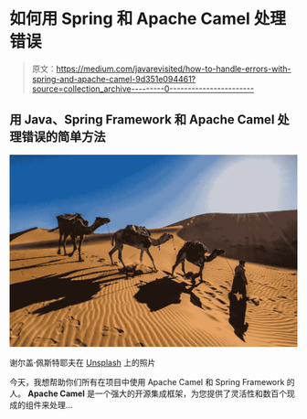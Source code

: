 # 如何用 Spring 和 Apache Camel 处理错误

> 原文：<https://medium.com/javarevisited/how-to-handle-errors-with-spring-and-apache-camel-9d351e094461?source=collection_archive---------0----------------------->

## 用 Java、Spring Framework 和 Apache Camel 处理错误的简单方法

![](img/da1bc27fbe1b55b9247ef67188305467.png)

谢尔盖·佩斯特耶夫在 [Unsplash](https://unsplash.com?utm_source=medium&utm_medium=referral) 上的照片

今天，我想帮助你们所有在项目中使用 Apache Camel 和 Spring Framework 的人。 **Apache Camel** 是一个强大的开源集成框架，为您提供了灵活性和数百个现成的组件来处理…